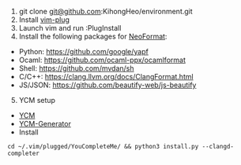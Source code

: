 1. git clone git@github.com:KihongHeo/environment.git
2. Install [vim-plug](https://github.com/junegunn/vim-plug)
3. Launch vim and run :PlugInstall
4. Install the following packages for [NeoFormat](https://github.com/sbdchd/neoformat):
- Python: https://github.com/google/yapf
- Ocaml: https://github.com/ocaml-ppx/ocamlformat
- Shell: https://github.com/mvdan/sh
- C/C++: https://clang.llvm.org/docs/ClangFormat.html
- JS/JSON: https://github.com/beautify-web/js-beautify
5. YCM setup
- [YCM](https://github.com/ycm-core/YouCompleteMe)
- [YCM-Generator](https://github.com/rdnetto/YCM-Generator)
- Install
```
cd ~/.vim/plugged/YouCompleteMe/ && python3 install.py --clangd-completer
```
